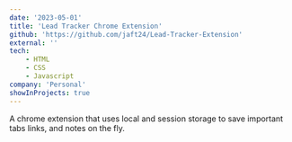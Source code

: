 ```yaml
---
date: '2023-05-01'
title: 'Lead Tracker Chrome Extension'
github: 'https://github.com/jaft24/Lead-Tracker-Extension'
external: ''
tech:
    - HTML
    - CSS
    - Javascript
company: 'Personal'
showInProjects: true
---
```

A chrome extension that uses local and session storage to save important tabs links, and notes on the fly.

